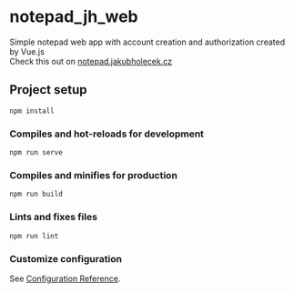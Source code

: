 # notepad_jh_web

Simple notepad web app with account creation and authorization created by Vue.js <br>
Check this out on <a href='https://notepad.jakubholecek.cz' target="_blank" rel="noopener noreferrer">notepad.jakubholecek.cz</a>

## Project setup
```
npm install
```

### Compiles and hot-reloads for development
```
npm run serve
```

### Compiles and minifies for production
```
npm run build
```

### Lints and fixes files
```
npm run lint
```

### Customize configuration
See [Configuration Reference](https://cli.vuejs.org/config/).
